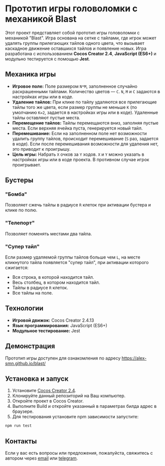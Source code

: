 
# Прототип игры головоломки с механикой Blast

Этот проект представляет собой прототип игры головоломки с механикой "Blast". Игра основана на сетке с тайлами, где игрок может удалять группы прилегающих тайлов одного цвета, что вызывает каскадное движение оставшихся тайлов и появление новых. Игра разработана с использованием **Cocos Creator 2.4**, **JavaScript (ES6+)** и модульно тестируется с помощью **Jest**.

## Механика игры

- **Игровое поле:** Поле размером `N*M`, заполненное случайно раскрашенными тайлами. Количество цветов — `C`. `N`, `M` и `C` задаются в настройках игры или в коде.
- **Удаление тайлов:** При клике по тайлу удаляются все прилегающие тайлы того же цвета, если размер группы не меньше `K` (по умолчанию `K=2`, задается в настройках игры или в коде). Удаленные тайлы оставляют пустые места.
- **Перемещение тайлов:** Тайлы перемещаются вниз, заполняя пустые места. Если верхняя ячейка пуста, генерируется новый тайл.
- **Перемешивание:** Если на заполненном поле нет возможности удалить группу тайлов, происходит перемешивание (`S` раз, задается в коде). Если после перемешивания возможности для удаления нет, это приводит к проигрышу.
- **Цель игры:** Набрать `X` очков за `Y` ходов. `X` и `Y` можно указать в настройках игры или в коде проекта. В противном случае игрок проигрывает.

## Бустеры

### "Бомба"
Позволяет сжечь тайлы в радиусе `R` клеток при активации бустера и клике по полю.

### "Телепорт"
Позволяет поменять местами два тайла.

### "Супер тайл"
Если размер удаляемой группы тайлов больше чем `L`, на месте кликнутого тайла появляется "супер тайл", при активации которого сжигается:
- Вся строка, в которой находится тайл.
- Весь столбец, в котором находится тайл.
- Тайлы в радиусе `R` клеток.
- Все тайлы на поле.

## Технологии

- **Игровой движок:** Cocos Creator 2.4.13
- **Язык программирования:** JavaScript (ES6+)
- **Модульное тестирование:** Jest

## Демонстрация
Прототип игры доступен для ознакомления по адресу https://alex-smn.github.io/blast/

## Установка и запуск

1. Установите [Cocos Creator 2.4](https://www.cocos.com/en/creator).
2. Клонируйте данный репозиторий на Ваш компьютер.
3. Откройте проект в Cocos Creator.
4. Выполните Build и откройте указанный в параметрах билда адрес в браузере.
4. Для тестирования установите npm зависимости запустите:
```bash
npm run test
```
## Контакты

Если у вас есть вопросы или предложения, пожалуйста, свяжитесь с автором через [email](mailto:alexander.i.livshits@gmail.com) или [telegram](https://t.me/alex_livshits).
